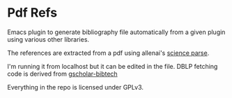# Pdf Refs
Emacs  plugin to generate bibliography file automatically from a given plugin using various other libraries.

The references are extracted from a pdf using allenai's [science parse](https://github.com/allenai/science-parse).

I'm running it from localhost but it can be edited in the file. DBLP fetching code is derived from [gscholar-bibtech](https://github.com/cute-jumper/gscholar-bibtex)

Everything in the repo is licensed under GPLv3.
